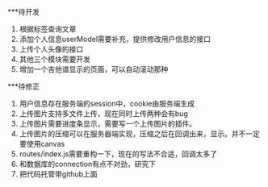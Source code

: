 ***待开发
1. 根据标签查询文章
2. 添加个人信息userModel需要补充，提供修改用户信息的接口
3. 上传个人头像的接口
4. 其他三个模块需要开发
5. 增加一个吉他谱显示的页面，可以自动滚动那种


***待修正
1. 用户信息存在服务端的session中，cookie由服务端生成
2. 上传图片支持多文件上传，现在同时上传两种会有bug
3. 上传图片需要进度条显示，需要写一个上传图片的插件。
4. 上传图片的压缩可以在服务器端实现，压缩之后在回调出来，显示。并不一定要使用canvas
5. routes/index.js需要重构一下，现在的写法不合适，回调太多了
6. 和数据库的connection有点不对劲，研究下
7. 把代码托管带github上面
